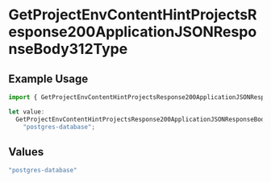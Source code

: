 # GetProjectEnvContentHintProjectsResponse200ApplicationJSONResponseBody312Type

## Example Usage

```typescript
import { GetProjectEnvContentHintProjectsResponse200ApplicationJSONResponseBody312Type } from "@vercel/sdk/models/operations/getprojectenv.js";

let value:
  GetProjectEnvContentHintProjectsResponse200ApplicationJSONResponseBody312Type =
    "postgres-database";
```

## Values

```typescript
"postgres-database"
```